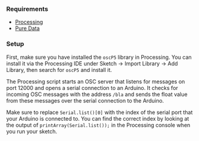 
### Requirements
- [Processing](https://processing.org/)
- [Pure Data](https://puredata.info)

### Setup

First, make sure you have installed the `oscP5` library in Processing. You can install it via the Processing IDE under Sketch -> Import Library -> Add Library, then search for `oscP5` and install it.

The Processing script starts an OSC server that listens for messages on port 12000 and opens a serial connection to an Arduino. It checks for incoming OSC messages with the address `/bla` and sends the float value from these messages over the serial connection to the Arduino.

Make sure to replace `Serial.list()[0]` with the index of the serial port that your Arduino is connected to. You can find the correct index by looking at the output of `printArray(Serial.list());` in the Processing console when you run your sketch.